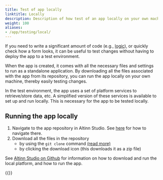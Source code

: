 ```yaml
---
title: Test of app locally
linktitle: Locally
description: Description of how test of an app locally on your own machine.
weight: 100
aliases:
- /app/testing/local/
---
```


If you need to write a significant amount of code (e.g., [logic](/altinn-studio/reference/logic/)), or quickly check how a form looks, it can be useful to test changes without having to deploy the app to a test environment.

When the app is created, it comes with all the necessary files and settings to run as a standalone application. By downloading all the files associated with the app from its repository, you can run the app locally on your own machine, thereby easily testing changes.

In the test environment, the app uses a set of platform services to retrieve/store data, etc. A simplified version of these services is available to set up and run locally. This is necessary for the app to be tested locally.

## Running the app locally

1. Navigate to the app repository in Altinn Studio. See [here](/app/getting-started/navigation/repos/) for how to navigate there.
2. Download all the files in the repository
   - by using the `git clone` command [(read more)](https://git-scm.com/book/en/v2/Git-Basics-Getting-a-Git-Repository)
   - by clicking the download icon (this downloads it as a zip file)

See [Altinn Studio on Github](https://github.com/Altinn/app-localtest/blob/master/README.md) for information on how to download and run the local platform, and how to run the app.

{{<children />}}
